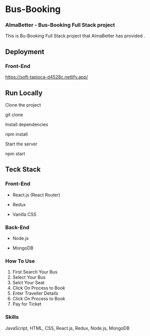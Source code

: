 # Bus-Booking

### AlmaBetter - Bus-Booking Full Stack project

This is Bu-Booking Full Stack project that AlmaBetter has provided .

## Deployment

### Front-End

https://soft-tapioca-d4528c.netlify.app/



## Run Locally

Clone the project

git clone

Install dependencies

npm install

Start the server

npm start

## Teck Stack

### Front-End

- React.js (React Router)

- Redux

- Vanilla CSS

### Back-End

- Node.js

- MongoDB

### How To Use

1. First Search Your Bus
2. Select Your Bus
3. Selct Your Seat
4. Click On Process to Book
5. Enter Traveller Details
6. Click On Process to Book
7. Pay for Ticket

### Skills

JavaScript, HTML, CSS, React.js, Redux, Node.js, MongoDB
